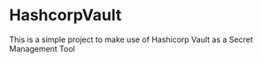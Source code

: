 # HashcorpVault
This is a simple  project to make use of Hashicorp Vault as a Secret Management Tool
